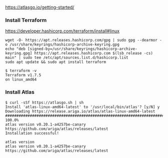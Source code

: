 
https://atlasgo.io/getting-started/

### Install Terraform
https://developer.hashicorp.com/terraform/install#linux
```
wget -O- https://apt.releases.hashicorp.com/gpg | sudo gpg --dearmor -o /usr/share/keyrings/hashicorp-archive-keyring.gpg
echo "deb [signed-by=/usr/share/keyrings/hashicorp-archive-keyring.gpg] https://apt.releases.hashicorp.com $(lsb_release -cs) main" | sudo tee /etc/apt/sources.list.d/hashicorp.list
sudo apt update && sudo apt install terraform
```

```
$ terraform -v
Terraform v1.7.5
on linux_amd64
```

### Install Atlas

```
$ curl -sSf https://atlasgo.sh | sh
Install 'atlas-linux-amd64-latest' to '/usr/local/bin/atlas'? [y/N] y
Downloading https://release.ariga.io/atlas/atlas-linux-amd64-latest
######################################################################## 100.0%
atlas version v0.20.1-a4257be-canary
https://github.com/ariga/atlas/releases/latest
Installation successful!
```

```
atlas version
atlas version v0.20.1-a4257be-canary
https://github.com/ariga/atlas/releases/latest
```

